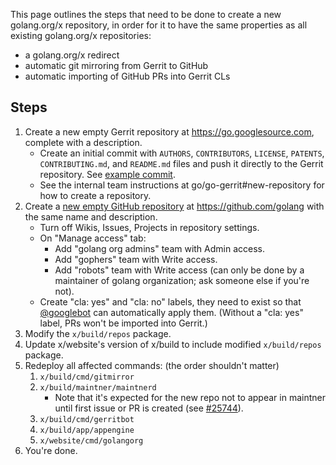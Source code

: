 This page outlines the steps that need to be done to create a new golang.org/x repository, in order for it to have the same properties as all existing golang.org/x repositories:
- a golang.org/x redirect
- automatic git mirroring from Gerrit to GitHub
- automatic importing of GitHub PRs into Gerrit CLs

## Steps

1. Create a new empty Gerrit repository at https://go.googlesource.com, complete with a description.
	- Create an initial commit with `AUTHORS`, `CONTRIBUTORS`, `LICENSE`, `PATENTS`, `CONTRIBUTING.md`, and `README.md` files and push it directly to the Gerrit repository. See [example commit](https://github.com/golang/website/commit/001739136e65994ef188a26c9a099fb41e4f9d67).
	- See the internal team instructions at go/go-gerrit#new-repository for how to create a repository.
2. Create a [new empty GitHub repository](https://github.com/organizations/golang/repositories/new) at https://github.com/golang with the same name and description.
	- Turn off Wikis, Issues, Projects in repository settings.
	- On "Manage access" tab:
		- Add "golang org admins" team with Admin access.
		- Add "gophers" team with Write access.
		- Add "robots" team with Write access (can only be done by a maintainer of golang organization; ask someone else if you're not).
	- Create "cla: yes" and "cla: no" labels, they need to exist so that [@googlebot](https://github.com/googlebot) can automatically apply them. (Without a "cla: yes" label, PRs won't be imported into Gerrit.)
3. Modify the `x/build/repos` package.
4. Update x/website's version of x/build to include modified `x/build/repos` package.
5. Redeploy all affected commands: (the order shouldn't matter)
	1. `x/build/cmd/gitmirror`
	2. `x/build/maintner/maintnerd`
		- Note that it's expected for the new repo not to appear in maintner until first issue or PR is created (see [#25744](https://golang.org/issue/25744)).
	3. `x/build/cmd/gerritbot`
	5. `x/build/app/appengine` 
	4. `x/website/cmd/golangorg`
6. You're done.